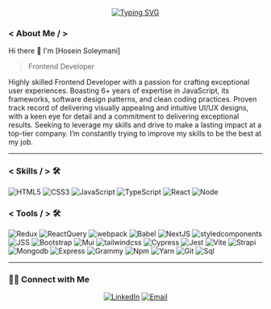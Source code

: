 <div align="center">

  [![Typing SVG](https://readme-typing-svg.herokuapp.com?font=Montserrat&size=22&duration=6200&center=true&vCenter=true&width=522&lines=Hi+there+and+welcome+to+my+github+profile;My+name+is+Hosein+Soleymani+nice+to+meet+U🙂)](https://git.io/typing-svg)
</div>




### < About Me / >


Hi there 👋 I'm [Hosein Soleymani]
> Frontend Developer

<div>
 <p>
   Highly skilled Frontend Developer with a passion for crafting exceptional user experiences. Boasting 6+ years of expertise in JavaScript, its frameworks, software design patterns, and clean coding practices. Proven track record of delivering visually appealing and intuitive UI/UX designs, with a keen eye for detail and a commitment to delivering exceptional results. Seeking to leverage my skills and drive to make a lasting impact at a top-tier company.
I’m constantly trying to improve my skills to be the best at my job.
</p>
</div>
<hr>

### < Skills / > 🛠️
![HTML5](https://img.shields.io/badge/Html5-323330.svg?&style=flat-square&logo=html5&color=222)
![CSS3](https://img.shields.io/badge/Css3-323330.svg?&style=flat-square&logo=css3&color=222)
![JavaScript](https://img.shields.io/badge/JavaScript-323330.svg?&style=flat-square&logo=javascript&color=222)
![TypeScript](https://img.shields.io/badge/TypeScript-323330.svg?&style=flat-square&logo=typescript&color=222)
![React](https://img.shields.io/badge/React-323330.svg?&style=flat-square&logo=react&color=222)
![Node](https://img.shields.io/badge/Node-323330.svg?&style=flat-square&logo=Node&color=222)

### < Tools / > 🛠️

![Redux](https://img.shields.io/badge/Redux-323330.svg?&style=flat-square&logo=redux&color=222)
![ReactQuery](https://img.shields.io/badge/ReactQuery-323330.svg?&style=flat-square&logo=ReactQuery&color=222)
![webpack](https://img.shields.io/badge/webpack-323330.svg?&style=flat-square&logo=webpack&color=222)
![Babel](https://img.shields.io/badge/Babel-323330.svg?&style=flat-square&logo=Babel&color=222)
![NextJS](https://img.shields.io/badge/Nextjs-323330.svg?&style=flat-square&logo=nextjs&color=222)
![styledcomponents](https://img.shields.io/badge/Styledcomponents-323330.svg?&style=flat-square&logo=styledcomponents&color=222)
![JSS](https://img.shields.io/badge/JSS-323330.svg?&style=flat-square&logo=JSS&color=222)
![Bootstrap](https://img.shields.io/badge/Bootstrap-323330.svg?&style=flat-square&logo=Bootstrap&color=222)
![Mui](https://img.shields.io/badge/Mui-323330.svg?&style=flat-square&logo=mui&color=222)
![tailwindcss](https://img.shields.io/badge/Tailwindcss-323330.svg?&style=flat-square&logo=tailwindcss&color=222)
![Cypress](https://img.shields.io/badge/Cypress-323330.svg?&style=flat-square&logo=Cypress&color=222)
![Jest](https://img.shields.io/badge/Jest-323330.svg?&style=flat-square&logo=Jest&color=222)
![Vite](https://img.shields.io/badge/Vite-323330.svg?&style=flat-square&logo=Vite&color=222)
![Strapi](https://img.shields.io/badge/Strapi-323330.svg?&style=flat-square&logo=Strapi&color=222)
![Mongodb](https://img.shields.io/badge/Mongodb-323330.svg?&style=flat-square&logo=Mongodb&color=222)
![Express](https://img.shields.io/badge/Express-323330.svg?&style=flat-square&logo=Express&color=222)
![Grammy](https://img.shields.io/badge/Grammy-323330.svg?&style=flat-square&logo=Grammy&color=222)
![Npm](https://img.shields.io/badge/Npm-323330.svg?&style=flat-square&logo=Npm&color=222)
![Yarn](https://img.shields.io/badge/Npm-323330.svg?&style=flat-square&logo=Yarn&color=222)
![Git](https://img.shields.io/badge/Git-323330.svg?&style=flat-square&logo=Git&color=222)
![Sql](https://img.shields.io/badge/Sql-323330.svg?&style=flat-square&logo=Sql&color=222)


<hr>

<h3> 🤝🏻 Connect with Me </h3>

<p align="center">
<a href="https://www.linkedin.com/in/hosein-soleymani/" target="_blank"><img alt="LinkedIn" src="https://img.shields.io/badge/LinkedIn-@anandmainali-blue?style=flat&logo=linkedin"></a>
<a href="hoseinsolleymani@gmail.com"><img alt="Email" src="https://img.shields.io/badge/Email-hoseinsolleymani@gmail.com-blue?style=flat&logo=gmail"></a>
</p>
